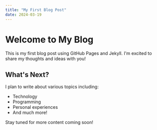 ```yaml
---
title: "My First Blog Post"
date: 2024-03-19
---
```


# Welcome to My Blog

This is my first blog post using GitHub Pages and Jekyll. I'm excited to share my thoughts and ideas with you!

## What's Next?

I plan to write about various topics including:
- Technology
- Programming
- Personal experiences
- And much more!

Stay tuned for more content coming soon! 